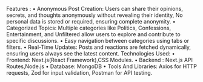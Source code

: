  Features :
• Anonymous Post Creation: Users can share their opinions, secrets, and thoughts anonymously without
revealing their identity, No personal data is stored or required, ensuring complete anonymity.
• Categorized Topics: Multiple categories like Politics, Confessions, Entertainment, and Unfiltered
allow users to explore and contribute to specific discussions.
• Easy navigation between categories using tabs or filters.
• Real-Time Updates: Posts and reactions are fetched dynamically, ensuring users always see the latest
content.
 Technologies Used:
• Frontend: Next.js(React Framework),CSS Modules.
• Backend : Next.js API Routes,Node.js
• Database: MongoDB
• Tools And Libraries: Axios for HTTP requests, Zod for input validation, Postman for API testing.
